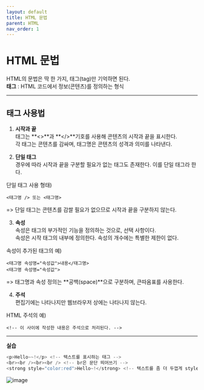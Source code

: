 ```yaml
---
layout: default
title: HTML 문법
parent: HTML
nav_order: 1
---
```


# HTML 문법  
HTML의 문법은 딱 한 가지, 태그(tag)만 기억하면 된다.  
**태그** : HTML 코드에서 정보(콘텐츠)를 정의하는 형식  

<hr>  

## 태그 사용법  

1. **시작과 끝**  
태그는 **<>**과 **</>**기호를 사용해 콘텐츠의 시작과 끝을 표시한다.  
각 태그는 콘텐츠를 감싸며, 태그명은 콘텐츠의 성격과 의미를 나타낸다.  

2. **단일 태그**  
경우에 따라 시작과 끝을 구분할 필요가 없는 태그도 존재한다. 이를 단일 태그라 한다.  

단일 태그 사용 형태)  
```
<태그명 /> 또는 <태그명>
```
=> 단일 태그는 콘텐츠를 감쌀 필요가 없으므로 시작과 끝을 구분하지 않는다.  

3. **속성**  
속성은 태그의 부가적인 기능을 정의하는 것으로, 선택 사항이다.  
속성은 시작 태그의 내부에 정의한다. 속성의 개수에는 특별한 제한이 없다.  

속성이 추가된 태그의 예)  
````
<태그명 속성명="속성값">내용</태그명>
<태그명 속성명="속성값">
````
=> 태그명과 속성 정의는 **공백(space)**으로 구분하며, 큰따옴표를 사용한다.  

4. **주석**  
편집기에는 나타나지만 웹브라우저 상에는 나타나지 않는다.  

HTML 주석의 예)  
```
<!-- 이 사이에 작성한 내용은 주석으로 처리된다. -->
```  

<hr>  

**실습**  
````java
<p>Hello~~!</p> <!-- 텍스트를 표시하는 태그 -->
<br><br /><br><br /> <!-- br은 문단 띄어쓰기 -->
<strong style="color:red">Hello~!</strong> <!-- 텍스트를 좀 더 두껍게 style은 속성 -->
````  
![image](https://github.com/jjsok73379/jjsok73379.github.io/assets/114732330/940556d0-5ad0-4ab6-896d-a7c9d4bb5a82)